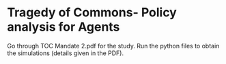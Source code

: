 # Tragedy of Commons- Policy analysis for Agents

Go through TOC Mandate 2.pdf for the study.
Run the python files to obtain the simulations (details given in the PDF). 

